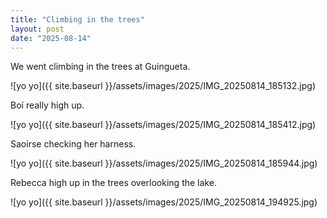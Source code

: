 ```yaml
---
title: "Climbing in the trees"
layout: post
date: "2025-08-14"
---
```


We went climbing in the trees at Guingueta.

![yo yo]({{ site.baseurl }}/assets/images/2025/IMG_20250814_185132.jpg)

Boí really high up.

![yo yo]({{ site.baseurl }}/assets/images/2025/IMG_20250814_185412.jpg)

Saoirse checking her harness.

![yo yo]({{ site.baseurl }}/assets/images/2025/IMG_20250814_185944.jpg)

Rebecca high up in the trees overlooking the lake.

![yo yo]({{ site.baseurl }}/assets/images/2025/IMG_20250814_194925.jpg)
